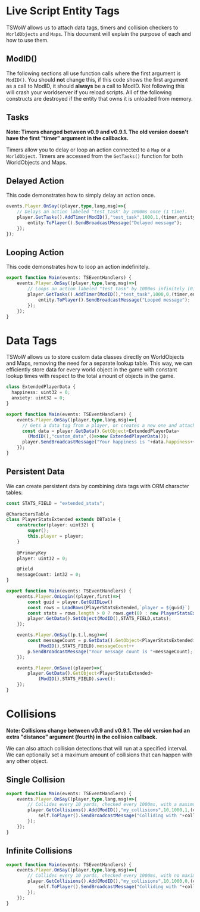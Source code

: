# Live Script Entity Tags

TSWoW allows us to attach data tags, timers and collision checkers to `WorldObjects` and `Maps`. This document will explain the purpose of each and how to use them.

## ModID()

The following sections all use function calls where the first argument is `ModID()`. You should **not** change this, if this code shows the first argument as a call to ModID, it should **always** be a call to ModID. Not following this will crash your worldserver if you reload scripts. All of the following constructs are destroyed if the entity that owns it is unloaded from memory.

## Tasks

**Note: Timers changed between v0.9 and v0.9.1. The old version doesn't have the first "timer" argument in the callbacks.**

Timers allow you to delay or loop an action connected to a `Map` or a `WorldObject`. Timers are accessed from the `GetTasks()` function for both WorldObjects and Maps.

## Delayed Action

This code demonstrates how to simply delay an action once.

```ts
events.Player.OnSay((player,type,lang,msg)=>{
    // Delays an action labeled "test_task" by 1000ms once (1 time).
    player.GetTasks().AddTimer(ModID(),"test_task",1000,1,(timer,entity,del,can)=>{
        entity.ToPlayer().SendBroadcastMessage("Delayed message");
    });
});
```

## Looping Action

This code demonstrates how to loop an action indefinitely.

```ts
export function Main(events: TSEventHandlers) {
    events.Player.OnSay((player,type,lang,msg)=>{
        // Loops an action labeled "test_task" by 1000ms infinitely (0) times.
        player.GetTasks().AddTimer(ModID(),"test_task",1000,0,(timer,entity,del,can)=>{
            entity.ToPlayer().SendBroadcastMessage("Looped message");
        });
    });
}
```

# Data Tags

TSWoW allows us to store custom data classes directly on WorldObjects and Maps, removing the need for a separate lookup table. 
This way, we can efficiently store data for every world object in the game with constant lookup times with respect to the total amount of objects in the game.

```ts
class ExtendedPlayerData {
  happiness: uint32 = 0;
  anxiety: uint32 = 0;
}

export function Main(events: TSEventHandlers) {
    events.Player.OnSay((player,type,lang,msg)=>{
      // Gets a data tag from a player, or creates a new one and attaches it if it doesn't already exist.
      const data = player.GetData().GetObject<ExtendedPlayerData>
        (ModID(),"custom_data",()=>new ExtendedPlayerData());
      player.SendBroadcastMessage("Your happiness is "+data.happiness++);
    });
}
```

## Persistent Data

We can create persistent data by combining data tags with ORM character tables:

```ts
const STATS_FIELD = "extended_stats";

@CharactersTable
class PlayerStatsExtended extends DBTable {
    constructor(player: uint32) {
        super();
        this.player = player;
    }
    
    @PrimaryKey
    player: uint32 = 0;

    @Field
    messageCount: int32 = 0;
}

export function Main(events: TSEventHandlers) {
    events.Player.OnLogin((player,first)=>{
        const guid = player.GetGUIDLow()
        const rows = LoadRows(PlayerStatsExtended,`player = ${guid}`)
        const stats = rows.length > 0 ? rows.get(0) : new PlayerStatsExtended(guid);
        player.GetData().SetObject(ModID(),STATS_FIELD,stats);
    });

    events.Player.OnSay((p,t,l,msg)=>{
        const messageCount = p.GetData().GetObject<PlayerStatsExtended>
            (ModID(),STATS_FIELD).messageCount++
        p.SendBroadcastMessage("Your message count is "+messageCount);
    });

    events.Player.OnSave((player)=>{
        player.GetData().GetObject<PlayerStatsExtended>
            (ModID(),STATS_FIELD).save();
    });
}
```


# Collisions

**Note: Collisions change between v0.9 and v0.9.1. The old version had an extra "distance" argument (fourth) in the collision callback.**

We can also attach collision detections that will run at a specified interval. We can optionally set a maximum amount of collisions that can happen with any other object.

## Single Collision
```ts
export function Main(events: TSEventHandlers) {
    events.Player.OnSay((player,type,lang,msg)=>{
        // Collides every 10 yards, checked every 1000ms, with a maximum of 1 collisions per target.
        player.GetCollisions().Add(ModID(),"my_collisions",10,1000,1,(collision,self,collided,cancel)=>{
            self.ToPlayer().SendBroadcastMessage("Colliding with "+collided.GetName());
        });
    });
}
```

## Infinite Collisions
```ts
export function Main(events: TSEventHandlers) {
    events.Player.OnSay((player,type,lang,msg)=>{
        // Collides every 10 yards, checked every 1000ms, with no maximum collision count (0).
        player.GetCollisions().Add(ModID(),"my_collisions",10,1000,0,(collision,self,collided,cancel)=>{
            self.ToPlayer().SendBroadcastMessage("Colliding with "+collided.GetName());
        });
    });
}
```
